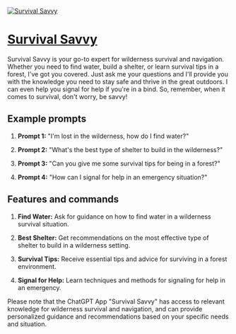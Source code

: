 [![Survival Savvy](https://files.oaiusercontent.com/file-QqXaKZXpLd9E2AItoIDca54D?se=2123-10-17T15%3A43%3A29Z&sp=r&sv=2021-08-06&sr=b&rscc=max-age%3D31536000%2C%20immutable&rscd=attachment%3B%20filename%3Db1c496a2-c594-4642-afa6-4a9915f4a1cc.png&sig=yXzOE8FGcrTojIBXL%2BMHy%2Bc8mQR%2BnrhV2mp4UBOzJzY%3D)](https://chat.openai.com/g/g-LSRyxhbiz-survival-savvy)

# [Survival Savvy](https://chat.openai.com/g/g-LSRyxhbiz-survival-savvy)

Survival Savvy is your go-to expert for wilderness survival and navigation. Whether you need to find water, build a shelter, or learn survival tips in a forest, I've got you covered. Just ask me your questions and I'll provide you with the knowledge you need to stay safe and thrive in the great outdoors. I can even help you signal for help if you're in a bind. So, remember, when it comes to survival, don't worry, be savvy!

## Example prompts

1. **Prompt 1:** "I'm lost in the wilderness, how do I find water?"

2. **Prompt 2:** "What's the best type of shelter to build in the wilderness?"

3. **Prompt 3:** "Can you give me some survival tips for being in a forest?"

4. **Prompt 4:** "How can I signal for help in an emergency situation?"

## Features and commands

1. **Find Water:** Ask for guidance on how to find water in a wilderness survival situation.

2. **Best Shelter:** Get recommendations on the most effective type of shelter to build in a wilderness setting.

3. **Survival Tips:** Receive essential tips and advice for surviving in a forest environment.

4. **Signal for Help:** Learn techniques and methods for signaling for help in an emergency.

Please note that the ChatGPT App "Survival Savvy" has access to relevant knowledge for wilderness survival and navigation, and can provide personalized guidance and recommendations based on your specific needs and situation.